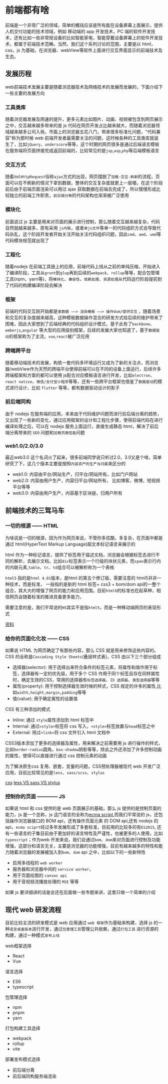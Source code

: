 # 前端都有啥

前端是一个非常广泛的领域，简单的概括应该是所有能在设备屏幕上面展示，提供人机交付功能的技术领域，例如 移动端的 app 开发技术，PC 端的软件开发技术，还有比如一些非常规设备的比如智能家电，智能穿戴设备屏幕上的软件开发技术，都属于前端技术范畴。当然，我们这个系列讨论的范围，主要是以 html，css，js 为基础，在浏览器、webView等软件上面进行交互界面显示的前端技术及生态。



## 发展历程
web前端技术发展主要是随着浏览器技术及网络技术的发展而发展的，下面介绍下一些主要的发展方向

### 工具类库
随着浏览器发展及网速的提升，更多元素比如图片、动画、视频被包含到网页展示之中，交互越来越多带来的是 js 代码在网页开发占比越来越大，而随着浏览器领域越来越多公司入局，市面上的浏览器五花八门，带来很多标准化问题，"代码兼容"称为那时候 web 前端开发者最需要关注的问题，这时候各种的工具类库就诞生了，比如`jQuery`、`underscore`等等，这个时期的网页很多是通过后端语言模板在服务端将页面拼接完成返回前端的，比较常见的是`jsp`,`asp`,`php`等后端模板语言

### 交互方式
随着`XmlHttpRequest`俗称`ajax`方式的出现，网页摆脱了`加载-交互-刷新`的流程，页面可以在不刷新的情况下拿到数据，整体的交互复杂度就更上一层楼。在这个阶段前后由于前端页面渲染可以用过 ajax 获取数据在前端去完成了，所以慢慢形成比较独立的前端工作职责，`前后端分离`的代码架构也渐渐被广泛使用

### 模块化
前面说过 js 主要是用来对页面的展示进行控制，那么随着交互越来越复杂，代码自然就越来越多，原有采用 `js内联`，或者`单js文件`等单一的代码组织方式会导致代码杂乱，这个阶段开发者开始关注开始关注代码组织问题，因此`cmd`、`amd`、`umd`等代码模块规范就出现了

### 工程化
随着nodejs 在前端工具链上的应用，前端代码上线从之前的单纯压缩，开始进入了编译阶段，工具从`grunt`到`glup`再到后续的`webpack`、`rollup`等等，配合包管理工具(npm，yarn等)，将`模块化`、`兼容性`、`依赖处理`、`资源处理`从代码运行阶段提前到了代码的构建编译阶段去解决

### 框架
前端的代码交互刚开始都是`拿数据 ——> 渲染模板 ——> 操作dom/提供交互` ，随着场景和交互的复杂度越来越高，这种模板数据操作混合的研发方式给后续的维护带来了困难，因此大家想到了后端经典的代码组织设计模式，基于此有了`backbone`、`emberjs`,`angular` 等大型的应用级别框架，后续的发展大家也知道了，基于`数据驱动`的框架称为了主流，`vue`,`react`被广泛应用

### 跨端跨平台
随着移动端技术的发展，构筑一套代码多环境运行又成为了新的关注点，而浏览器/webView作为天然的跨端平台使得前端可以在不同的设备上面运行，后续许多跨端框架和方案的都可以使用 js配合对应模板语言进行开发，比如`electron`、`react native`、`微信/支付宝小程序`等等，还有一些跨平台框架也借鉴了`数据驱动`的模式进行设计，比如 `flutter` 等等，都有数据驱动设计的影子

### 前后端同构
由于 nodejs 在服务端的应用，本来由于代码维护问题而进行前后端分离的趋势，又出现了一些新的变化，通过应用框架的设计和工程化步骤，使得前端代码在进行编译处理之后，可以在 nodejs 服务上面运行，直接生成静态 html，解决了前后端分离带来的 `SEO` 问题和`加载页面性能`问题

### web1.0/2.0/3.0
最近web3.0 这个名词火了起来，很多前端同学说只听过2.0，3.0又是个啥，简单研究了下，这几个版本主要是按照`内容资产的生产与归属`来区分的

* web1.0: 内容由平台/网站生产，归平台/网站所有，比如门户网站
* web2.0: 内容由用户生产，内容归平台/网站所有， 比如博客，微博，短视频平台等等
* web3.0: 内容由用户生产，内容基于区块链，归用户所有


## 前端技术的三驾马车

### 一切的根源 —— HTML
为啥说是一切的根源，因为作为网页来说，不管你多炫酷，多复杂，在页面中都是通过 html(HyperText Markup Language)超文本标记语言来展示的

html 作为一种标记语言，提供了标签用于描述文档，浏览器会根据标签去进行不同的解析，去展示文档，比如`div`标签表示一个行级的块状元素，而`span`表示行内的内联元素,`table`、`tr`、`td`组合可以被解析称为一个表格

`html5` 指的是`html 4.01`版本，是html 的第五个修订版，需要注意的 html5并非一种技术，而是标准， 一般指的是新的 html 标签+ css3 + bom/dom api的一整个组合，其大大的增强了网页的能力和应用范围。目前`html6`的标准也在起草种，相信网页会随着标准的推进具备更多能力，

需要注意的是，我们平常说的`H5`其实不是指`html5`，而是一种移动端网页的表现形式

[资料](https://html.spec.whatwg.org/)

### 给你的页面化化妆 —— CSS
如果说 HTML 为网页确定了有那些内容，那么 CSS 就是用来修饰这些内容的。
CSS 的全称是`Cascading Style Sheets`(叠层样式表)，CSS 由以下三个部分组成

* 选择器(selector): 用于选择出来符合条件的标签元素，将属性和值作用于标签，选择器有一定的优先级，用于多个 CSS 作用于同个标签且存在同样属性时，确定生效的CSS，常用的选择器有`标签选择器`、`ID 选择器`、`类型选择器`等等
* 属性(property): 用于控制选择器生效时候的样式，CSS 规定的许多的属性,比如`width,height,margin,padding`等等
* 值(value): 用于确定属性的设置值

CSS 有三种添加的模式

* Inline: 通过 `style`属性添加到 html 标签中
* Internal: 通过`<style>`标签将 css 写入，`<style>`标签放置与`head`标签之中
* External: 用过`<link>`将 css 文件引入 html 文档中

CSS3版本添加了更多的选择器及属性，用来解决之前需要用 js 进行操作的样式，比如`border-radius`圆角，`box-shadow`阴影等等，除此之外还添加了许多控制动画的属性，使得可以直接进行通过 css 控制元素的动画

为了解决原生css 复用、嵌套，变量的问题，CSS预处理器被现代 web 开发广泛应用，目前比较常见的是`less`、`sass/scss`、`stylus`

[css](https://developer.mozilla.org/zh-CN/docs/Web/CSS)
[less VS sass VS stylus](https://stackshare.io/stackups/less-vs-sass-vs-stylus)


### 控制你的页面 ———— JS

如果说 html 和 css 提供的是 web 页面展示的基础，那么 js 提供的是控制页面的能力，js 是一个总称，js 这门语言的全称为[ecma script](https://tc39.es/ecma262/),而我们平常说的 js，还包括操作浏览器接口的 BOM api，还有操作页面元素 的 DOM api,还有 nodejs 的 api，`ecma sciprt`经过多年发展形成了多套标准，目前用的比较多的有`ES2015`, 还有一些语言的子集目前由于更加好的语言特性及严谨性，也被更多的人使用，比如`typescript`；作为web 开发来说，我们会通过`bom`、`dom`来对页面进行控制及功能增强，这部分和语言无关，主要是浏览器的功能增强，目前有越来越多的特性和能力随着浏览器的发展被加入到`bom`、`dom` api 之中，比如以下的一些新特性
* 启用多线程的 `web worker`
* 服务器和浏览器中间的 `service worker`， 
* 用于页面绘图的 `canvas api`
* 用于音视频流播放处理的 `MSE` 等等

如果 js 要详细讲的话是会还在后面做一些专题来讲，这里只做一个简单的介绍

## 现代 web 研发流程
目前比较主流的研发模式是 web 应用通过 ` web 框架 `作为基础来构建，选择 js 的一种`语言或者版本`进行开发，通过`包管理工具`管理公共依赖，通过`打包工具` 进行资源的构建，通过一种模式`发布上线`

web框架选择

* React
* Vue

语言选择

* ES6
* typescript

包管理选择

* npm
* pnpm
* yarn

打包构建工具选择

* webpack
* rollup
* vite 

部署发布模式选择

* 前后端分离
* 前后端同构服务端渲染


